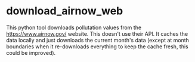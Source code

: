 # download_airnow_web
This python tool downloads pollutation values from the https://www.airnow.gov/ website. This doesn't use their API. It caches the data locally and just downloads the current month's data (except at month boundaries when it re-downloads everything to keep the cache fresh, this could be improved).
